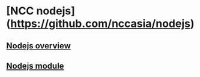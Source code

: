 # [NCC nodejs] (https://github.com/nccasia/nodejs)
## [Nodejs overview](./chap1/nodejs-overview.md)
## [Nodejs module](./chap2/nodejs-module.md)